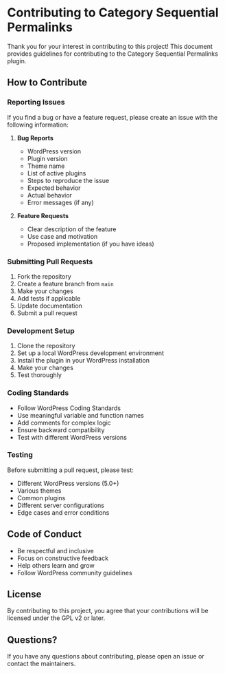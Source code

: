 # Contributing to Category Sequential Permalinks

Thank you for your interest in contributing to this project! This document provides guidelines for contributing to the Category Sequential Permalinks plugin.

## How to Contribute

### Reporting Issues

If you find a bug or have a feature request, please create an issue with the following information:

1. **Bug Reports**
   - WordPress version
   - Plugin version
   - Theme name
   - List of active plugins
   - Steps to reproduce the issue
   - Expected behavior
   - Actual behavior
   - Error messages (if any)

2. **Feature Requests**
   - Clear description of the feature
   - Use case and motivation
   - Proposed implementation (if you have ideas)

### Submitting Pull Requests

1. Fork the repository
2. Create a feature branch from `main`
3. Make your changes
4. Add tests if applicable
5. Update documentation
6. Submit a pull request

### Development Setup

1. Clone the repository
2. Set up a local WordPress development environment
3. Install the plugin in your WordPress installation
4. Make your changes
5. Test thoroughly

### Coding Standards

- Follow WordPress Coding Standards
- Use meaningful variable and function names
- Add comments for complex logic
- Ensure backward compatibility
- Test with different WordPress versions

### Testing

Before submitting a pull request, please test:

- Different WordPress versions (5.0+)
- Various themes
- Common plugins
- Different server configurations
- Edge cases and error conditions

## Code of Conduct

- Be respectful and inclusive
- Focus on constructive feedback
- Help others learn and grow
- Follow WordPress community guidelines

## License

By contributing to this project, you agree that your contributions will be licensed under the GPL v2 or later.

## Questions?

If you have any questions about contributing, please open an issue or contact the maintainers.
